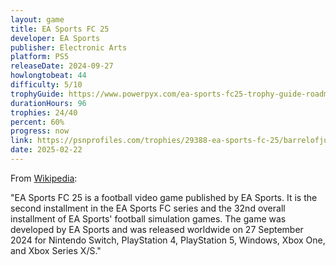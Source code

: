 ```yaml
---
layout: game
title: EA Sports FC 25
developer: EA Sports
publisher: Electronic Arts
platform: PS5
releaseDate: 2024-09-27
howlongtobeat: 44
difficulty: 5/10
trophyGuide: https://www.powerpyx.com/ea-sports-fc25-trophy-guide-roadmap/
durationHours: 96
trophies: 24/40
percent: 60%
progress: now
link: https://psnprofiles.com/trophies/29388-ea-sports-fc-25/barrelofjuice
date: 2025-02-22
---
```


From [Wikipedia](https://en.wikipedia.org/wiki/EA_Sports_FC_25):

"EA Sports FC 25 is a football video game published by EA Sports. It is the second installment in the EA Sports FC series and the 32nd overall installment of EA Sports' football simulation games. The game was developed by EA Sports and was released worldwide on 27 September 2024 for Nintendo Switch, PlayStation 4, PlayStation 5, Windows, Xbox One, and Xbox Series X/S."
